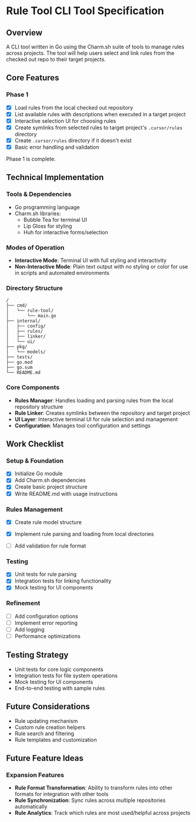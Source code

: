 # Rule Tool CLI Tool Specification

## Overview

A CLI tool written in Go using the Charm.sh suite of tools to manage rules across projects. The tool will help users select and link rules from the checked out repo to their target projects.

## Core Features

### Phase 1

- [x] Load rules from the local checked out repository
- [x] List available rules with descriptions when executed in a target project
- [x] Interactive selection UI for choosing rules
- [x] Create symlinks from selected rules to target project's `.cursor/rules` directory
- [x] Create `.cursor/rules` directory if it doesn't exist
- [x] Basic error handling and validation

Phase 1 is complete.
## Technical Implementation

### Tools & Dependencies

- Go programming language
- Charm.sh libraries:
  - Bubble Tea for terminal UI
  - Lip Gloss for styling
  - Huh for interactive forms/selection

### Modes of Operation

- **Interactive Mode**: Terminal UI with full styling and interactivity
- **Non-Interactive Mode**: Plain text output with no styling or color for use in scripts and automated environments

### Directory Structure

```
/
├── cmd/
│   └── rule-tool/
│       └── main.go
├── internal/
│   ├── config/
│   ├── rules/
│   ├── linker/
│   └── ui/
├── pkg/
│   └── models/
├── tests/
├── go.mod
├── go.sum
└── README.md
```

### Core Components

- **Rules Manager**: Handles loading and parsing rules from the local repository structure
- **Rule Linker**: Creates symlinks between the repository and target project
- **UI Layer**: Interactive terminal UI for rule selection and management
- **Configuration**: Manages tool configuration and settings

## Work Checklist

### Setup & Foundation

- [x] Initialize Go module
- [x] Add Charm.sh dependencies
- [x] Create basic project structure
- [x] Write README.md with usage instructions

### Rules Management

- [x] Create rule model structure
- [x] Implement rule parsing and loading from local directories
- [ ] Add validation for rule format


### Testing

- [x] Unit tests for rule parsing
- [x] Integration tests for linking functionality
- [x] Mock testing for UI components

### Refinement

- [ ] Add configuration options
- [ ] Implement error reporting
- [ ] Add logging
- [ ] Performance optimizations

## Testing Strategy

- Unit tests for core logic components
- Integration tests for file system operations
- Mock testing for UI components
- End-to-end testing with sample rules

## Future Considerations

- Rule updating mechanism
- Custom rule creation helpers
- Rule search and filtering
- Rule templates and customization

## Future Feature Ideas

### Expansion Features

- **Rule Format Transformation**: Ability to transform rules into other formats for integration with other tools
- **Rule Synchronization**: Sync rules across multiple repositories automatically
- **Rule Analytics**: Track which rules are most used/helpful across projects
